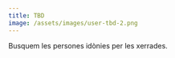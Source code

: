 ```yaml
---
title: TBD
image: /assets/images/user-tbd-2.png
---
```


Busquem les persones idònies per les xerrades.
